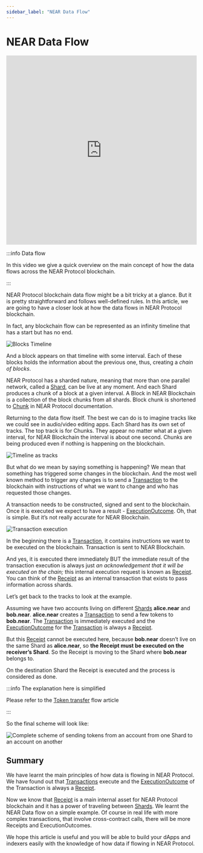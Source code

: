```yaml
---
sidebar_label: "NEAR Data Flow"
---
```


# NEAR Data Flow


<iframe
 width="100%"
 height="500"
 src="https://www.youtube.com/embed/VSBJ-A69Km4"
 title="YouTube video player"
 frameborder="0"
 allow="accelerometer; autoplay; clipboard-write; encrypted-media; gyroscope; picture-in-picture"
 allowfullscreen>
</iframe>


:::info Data flow

In this video we give a quick overview on the main concept of how the data flows across the NEAR Protocol blockchain.

:::

NEAR Protocol blockchain data flow might be a bit tricky at a glance. But it is pretty straightforward and follows well-defined rules. In this article, we are going to have a closer look at how the data flows in NEAR Protocol blockchain.

In fact, any blockchain flow can be represented as an infinity timeline that has a start but has no end.


![Blocks Timeline](/docs/flow/01-timeline.png)


And a block appears on that timeline with some interval. Each of these blocks holds the information about the previous one, thus, creating a *chain of blocks*.


NEAR Protocol has a sharded nature, meaning that more than one parallel network, called a [Shard](https://near-indexers.io/docs/data-flow-and-structures/structures/shard), can be live at any moment. And each Shard produces a chunk of a block at a given interval. A Block in NEAR Blockchain is a collection of the block chunks from all shards. Block chunk is shortened to [Chunk](https://near-indexers.io/docs/data-flow-and-structures/structures/chunk) in NEAR Protocol documentation.

Returning to the data flow itself. The best we can do is to imagine tracks like we could see in audio/video editing apps. Each Shard has its own set of tracks. The top track is for Chunks. They appear no matter what at a given interval, for NEAR Blockchain the interval is about one second. Chunks are being produced even if nothing is happening on the blockchain.

![Timeline as tracks](/docs/flow/02-tracks.png)

But what do we mean by saying something is happening? We mean that something has triggered some changes in the blockchain. And the most well known method to trigger any changes is to send a [Transaction](https://near-indexers.io/docs/data-flow-and-structures/structures/transaction) to the blockchain with instructions of what we want to change and who has requested those changes.

A transaction needs to be constructed, signed and sent to the blockchain. Once it is executed we expect to have a result - [ExecutionOutcome](https://near-indexers.io/docs/data-flow-and-structures/structures/execution_outcome). Oh, that is simple. But it’s not really accurate for NEAR Blockchain.

![Transaction execution](/docs/flow/03-tx-outcome-receipt.png)

In the beginning there is a [Transaction](https://near-indexers.io/docs/data-flow-and-structures/structures/transaction), it contains instructions we want to be executed on the blockchain. Transaction is sent to NEAR Blockchain.

And yes, it is executed there immediately BUT the immediate result of the transaction execution is always just *an acknowledgement that it will be executed on the chain;* this internal execution request is known as [Receipt](https://near-indexers.io/docs/data-flow-and-structures/structures/receipt). You can think of the [Receipt](https://near-indexers.io/docs/data-flow-and-structures/structures/receipt) as an internal transaction that exists to pass information across shards.

Let’s get back to the tracks to look at the example.

Assuming we have two accounts living on different [Shards](https://near-indexers.io/docs/data-flow-and-structures/structures/shard) **alice.near** and **bob.near**. **alice.near** creates a [Transaction](https://near-indexers.io/docs/data-flow-and-structures/structures/transaction) to send a few tokens to **bob.near**. The [Transaction](https://near-indexers.io/docs/data-flow-and-structures/structures/transaction) is immediately executed and the [ExecutionOutcome](https://near-indexers.io/docs/data-flow-and-structures/structures/execution_outcome) for the [Transaction](https://near-indexers.io/docs/data-flow-and-structures/structures/transaction) is always a [Receipt](https://near-indexers.io/docs/data-flow-and-structures/structures/receipt).

But this [Receipt](https://near-indexers.io/docs/data-flow-and-structures/structures/receipt) cannot be executed here, because **bob.near** doesn’t live on the same Shard as **alice.near**, so **the Receipt must be executed on the receiver’s Shard**. So the Receipt is moving to the Shard where **bob.near** belongs to.

On the destination Shard the Receipt is executed and the process is considered as done.

:::info The explanation here is simplified

Please refer to the [Token transfer](token-transfer-flow.md) flow article

:::

So the final scheme will look like:

![Complete scheme of sending tokens from an account from one Shard to an account on another](/docs/flow/04-send-nears-flow.png)

## Summary

We have learnt the main principles of how data is flowing in NEAR Protocol. We have found out that [Transactions](https://near-indexers.io/docs/data-flow-and-structures/structures/transaction) execute and the [ExecutionOutcome](https://near-indexers.io/docs/data-flow-and-structures/structures/execution_outcome) of the Transaction is always a [Receipt](https://near-indexers.io/docs/data-flow-and-structures/structures/receipt).

Now we know that [Receipt](https://near-indexers.io/docs/data-flow-and-structures/structures/receipt) is a main internal asset for NEAR Protocol blockchain and it has a power of traveling between [Shards](https://near-indexers.io/docs/data-flow-and-structures/structures/shard). We learnt the NEAR Data flow on a simple example. Of course in real life with more complex transactions, that involve cross-contract calls, there will be more Receipts and ExecutionOutcomes.

We hope this article is useful and you will be able to build your dApps and indexers easily with the knowledge of how data if flowing in NEAR Protocol.

